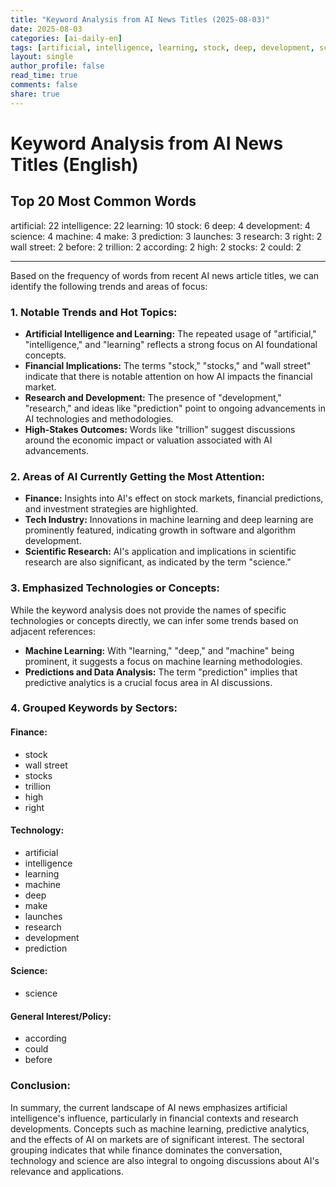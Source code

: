 ```yaml
---
title: "Keyword Analysis from AI News Titles (2025-08-03)"
date: 2025-08-03
categories: [ai-daily-en]
tags: [artificial, intelligence, learning, stock, deep, development, science, machine, make, prediction, launches, research, right, wall street, before, trillion, according, high, stocks, could]
layout: single
author_profile: false
read_time: true
comments: false
share: true
---
```


# Keyword Analysis from AI News Titles (English)

## Top 20 Most Common Words

artificial: 22
intelligence: 22
learning: 10
stock: 6
deep: 4
development: 4
science: 4
machine: 4
make: 3
prediction: 3
launches: 3
research: 3
right: 2
wall street: 2
before: 2
trillion: 2
according: 2
high: 2
stocks: 2
could: 2

---

Based on the frequency of words from recent AI news article titles, we can identify the following trends and areas of focus:

### 1. Notable Trends and Hot Topics:
- **Artificial Intelligence and Learning:** The repeated usage of "artificial," "intelligence," and "learning" reflects a strong focus on AI foundational concepts.
- **Financial Implications:** The terms "stock," "stocks," and "wall street" indicate that there is notable attention on how AI impacts the financial market.
- **Research and Development:** The presence of "development," "research," and ideas like "prediction" point to ongoing advancements in AI technologies and methodologies.
- **High-Stakes Outcomes:** Words like "trillion" suggest discussions around the economic impact or valuation associated with AI advancements.

### 2. Areas of AI Currently Getting the Most Attention:
- **Finance:** Insights into AI's effect on stock markets, financial predictions, and investment strategies are highlighted.
- **Tech Industry:** Innovations in machine learning and deep learning are prominently featured, indicating growth in software and algorithm development.
- **Scientific Research:** AI's application and implications in scientific research are also significant, as indicated by the term "science."

### 3. Emphasized Technologies or Concepts:
While the keyword analysis does not provide the names of specific technologies or concepts directly, we can infer some trends based on adjacent references:
- **Machine Learning:** With "learning," "deep," and "machine" being prominent, it suggests a focus on machine learning methodologies.
- **Predictions and Data Analysis:** The term "prediction" implies that predictive analytics is a crucial focus area in AI discussions.

### 4. Grouped Keywords by Sectors:

#### Finance:
- stock
- wall street
- stocks
- trillion
- high
- right

#### Technology:
- artificial
- intelligence
- learning
- machine
- deep
- make
- launches
- research
- development
- prediction

#### Science:
- science

#### General Interest/Policy:
- according
- could
- before

### Conclusion:
In summary, the current landscape of AI news emphasizes artificial intelligence's influence, particularly in financial contexts and research developments. Concepts such as machine learning, predictive analytics, and the effects of AI on markets are of significant interest. The sectoral grouping indicates that while finance dominates the conversation, technology and science are also integral to ongoing discussions about AI's relevance and applications.
